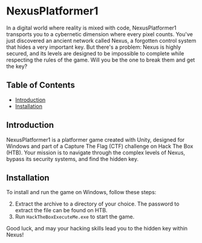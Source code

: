 # NexusPlatformer1

In a digital world where reality is mixed with code, NexusPlatformer1 transports you to a cybernetic dimension where every pixel counts. You've just discovered an ancient network called Nexus, a forgotten control system that hides a very important key. But there's a problem: Nexus is highly secured, and its levels are designed to be impossible to complete while respecting the rules of the game. Will you be the one to break them and get the key?

## Table of Contents
- [Introduction](#introduction)
- [Installation](#installation)

## Introduction
NexusPlatformer1 is a platformer game created with Unity, designed for Windows and part of a Capture The Flag (CTF) challenge on Hack The Box (HTB). Your mission is to navigate through the complex levels of Nexus, bypass its security systems, and find the hidden key.

## Installation
To install and run the game on Windows, follow these steps:

2. Extract the archive to a directory of your choice. The password to extract the file can be found on HTB.
3. Run `HackTheBoxExecuteMe.exe` to start the game.

Good luck, and may your hacking skills lead you to the hidden key within Nexus!
